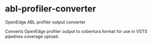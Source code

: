 # abl-profiler-converter
OpenEdge ABL profiler output converter

Converts OpenEdge profiler output to cobertura format for use in VSTS pipelines coverage upload.

